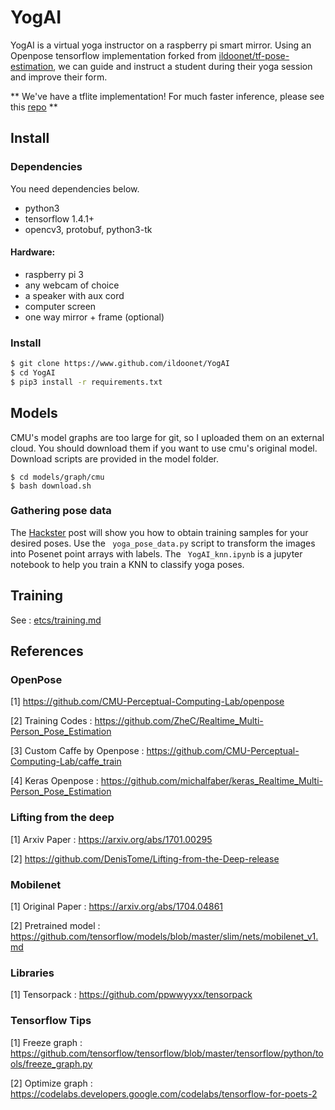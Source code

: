 # YogAI

YogAI is a virtual yoga instructor on a raspberry pi smart mirror. Using an Openpose tensorflow implementation forked from [ildoonet/tf-pose-estimation](https://github.com/ildoonet/tf-pose-estimation), we can guide and instruct a student during their yoga session and improve their form.

** We've have a tflite implementation! For much faster inference, please see this [repo](https://github.com/mayorquinmachines/YogAI) **

## Install

### Dependencies

You need dependencies below.

- python3
- tensorflow 1.4.1+
- opencv3, protobuf, python3-tk

#### Hardware:

- raspberry pi 3
- any webcam of choice
- a speaker with aux cord
- computer screen
- one way mirror + frame (optional)

### Install

```bash
$ git clone https://www.github.com/ildoonet/YogAI
$ cd YogAI
$ pip3 install -r requirements.txt
```

## Models

CMU's model graphs are too large for git, so I uploaded them on an external cloud. You should download them if you want to use cmu's original model. Download scripts are provided in the model folder.

```
$ cd models/graph/cmu
$ bash download.sh
```

### Gathering pose data

The [Hackster](https://www.hackster.io/smellslikeml/yogai-smart-personal-trainer-f53744) post will show you how to obtain training samples for your desired poses. Use the ``` yoga_pose_data.py``` script to transform the images into Posenet point arrays with labels. The ``` YogAI_knn.ipynb``` is a jupyter notebook to help you train a KNN to classify yoga poses. 


## Training

See : [etcs/training.md](./etcs/training.md)

## References

### OpenPose

[1] https://github.com/CMU-Perceptual-Computing-Lab/openpose

[2] Training Codes : https://github.com/ZheC/Realtime_Multi-Person_Pose_Estimation

[3] Custom Caffe by Openpose : https://github.com/CMU-Perceptual-Computing-Lab/caffe_train

[4] Keras Openpose : https://github.com/michalfaber/keras_Realtime_Multi-Person_Pose_Estimation

### Lifting from the deep

[1] Arxiv Paper : https://arxiv.org/abs/1701.00295

[2] https://github.com/DenisTome/Lifting-from-the-Deep-release

### Mobilenet

[1] Original Paper : https://arxiv.org/abs/1704.04861

[2] Pretrained model : https://github.com/tensorflow/models/blob/master/slim/nets/mobilenet_v1.md

### Libraries

[1] Tensorpack : https://github.com/ppwwyyxx/tensorpack

### Tensorflow Tips

[1] Freeze graph : https://github.com/tensorflow/tensorflow/blob/master/tensorflow/python/tools/freeze_graph.py

[2] Optimize graph : https://codelabs.developers.google.com/codelabs/tensorflow-for-poets-2
